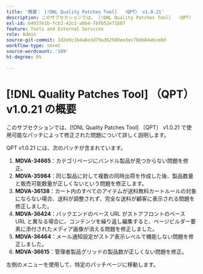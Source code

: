 ```yaml
---
title: '概要： [!DNL Quality Patches Tool]  （QPT） v1.0.21'
description: このサブセクションでは、 [!DNL Quality Patches Tool]  （QPT） v1.0.21 で使用可能なパッチによって修正された問題について詳しく説明します。
exl-id: b4937e1b-fcb3-42c1-a8b4-f8fb52e71b87
feature: Tools and External Services
role: Admin
source-git-commit: 1d2e0c1b4a8e3d79a362500ee3ec7bde84a6ce0d
workflow-type: tm+mt
source-wordcount: '189'
ht-degree: 0%

---
```


# [!DNL Quality Patches Tool] （QPT） v1.0.21 の概要

このサブセクションでは、[!DNL Quality Patches Tool] （QPT） v1.0.21 で使用可能なパッチによって修正された問題について詳しく説明します。

QPT v1.0.21 には、次のパッチが含まれています。

1. **MDVA-34665**：カテゴリページにバンドル製品が見つからない問題を修正。
1. **MDVA-35984**：同じ製品に対して複数の同時出荷を作成した後、製品数量と販売可能数量が正しくないという問題を修正します。
1. **MDVA-36138**：カート内のすべてのアイテムが送料無料カートルールの対象にならない場合、送料が調整されず、完全な送料が顧客に表示される問題を修正しました。
1. **MDVA-36424**：バックエンドのベース URL がストアフロントのベース URL と異なる場合に、コンテンツを繰り返し編集すると、ページビルダー要素に添付されたメディア画像が消える問題を修正しました。
1. **MDVA-36464**：メール通知設定がストア表示レベルで機能しない問題を修正しました。
1. **MDVA-36615**：管理者製品グリッドの製品数が正しくない問題を修正。

左側のメニューを使用して、特定のパッチページに移動します。

